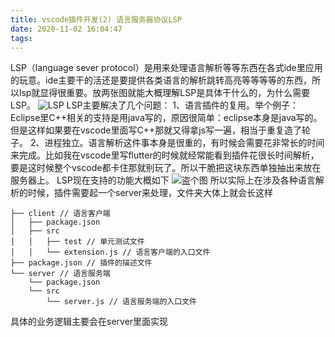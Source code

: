 ```yaml
---
title: vscode插件开发(2) 语言服务器协议LSP
date: 2020-11-02 16:04:47
tags:
---
```

LSP（language sever protocol）是用来处理语言解析等等东西在各式ide里应用的玩意。ide主要干的活还是要提供各类语言的解析跳转高亮等等等等的东西，所以lsp就显得很重要。放两张图就能大概理解LSP是具体干什么的，为什么需要LSP。
![LSP](/images/24121227-a7eed152849c4976.png)
LSP主要解决了几个问题：
1、语言插件的复用。举个例子：Eclipse里C++相关的支持是用java写的，原因很简单：eclipse本身是java写的。但是这样如果要在vscode里面写C++那就又得拿js写一遍，相当于重复造了轮子。
2、进程独立。语言解析这件事本身是很重的，有时候会需要花非常长的时间来完成。比如我在vscode里写flutter的时候就经常能看到插件花很长时间解析，要是这时候整个vscode都卡住那就别玩了。所以干脆把这块东西单独抽出来放在服务器上。
LSP现在支持的功能大概如下
![盗个图](/images/24121227-139e5492f5fb1900.png)
所以实际上在涉及各种语言解析的时候，插件需要起一个server来处理，文件夹大体上就会长这样
```
├── client // 语言客户端
│   ├── package.json
│   ├── src
│   │   ├── test // 单元测试文件
│   │   └── extension.js // 语言客户端的入口文件
├── package.json // 插件的描述文件
└── server // 语言服务端
    └── package.json
    └── src
        └── server.js // 语言服务端的入口文件
```
具体的业务逻辑主要会在server里面实现